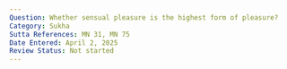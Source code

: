```yaml
---
Question: Whether sensual pleasure is the highest form of pleasure?
Category: Sukha
Sutta References: MN 31, MN 75
Date Entered: April 2, 2025
Review Status: Not started
---
```

